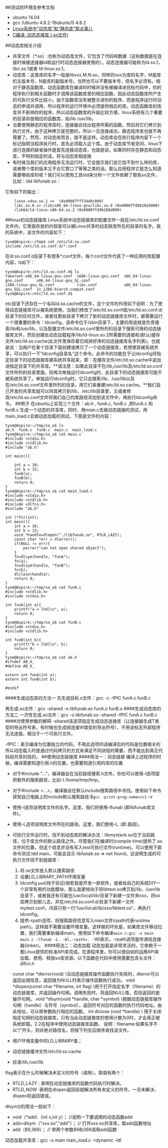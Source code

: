 ##测试的环境及参考文档
* ubuntu 14.04
* gcc (Ubuntu 4.8.2-19ubuntu1) 4.8.2
* [Linux系统中“动态库”和“静态库”那点事儿 ](http://blog.chinaunix.net/uid-23069658-id-3142046.html)
* [C编译: 动态连接库 (.so文件)](http://www.cnblogs.com/vamei/archive/2013/04/04/2998850.html)

##动态库相关介绍

* 共享文件（*.so）:也称为动态库文件，它包含了代码和数据（这些数据是在连接时候被连接器ld和运行时动态连接器使用的）。动态连接器可能称为ld.so.1，libc.so.1或者 ld-linux.so.1。
* 动态库：这类库的名字一般是libxxx.M.N.so，同样的xxx为库的名字，M是库的主版本号，N是库的副版本号。当然也可以不要版本号，但名字必须有。相对于静态函数库，动态函数库在编译的时候并没有被编译进目标代码中，你的程序执行到相关函数时才调用该函数库里的相应函数，因此动态函数库所产生的可执行文件比较小。由于函数库没有被整合进你的程序，而是程序运行时动态的申请并调用，所以程序的运行环境中必须提供相应的库。动态函数库的改变并不影响你的程序，所以动态函数库的升级比较方便。linux系统有几个重要的目录存放相应的函数库，如/lib /usr/lib。
* 当要使用静态的程序库时，连接器会找出程序所需的函数，然后将它们拷贝到执行文件，由于这种拷贝是完整的，所以一旦连接成功，静态程序库也就不再需要了。然而，对动态库而言，就不是这样。动态库会在执行程序内留下一个标记指明当程序执行时，首先必须载入这个库。由于动态库节省空间，linux下进行连接的缺省操作是首先连接动态库，也就是说，如果同时存在静态和动态库，不特别指定的话，将与动态库相连接
* 有时候当我们的应用程序无法运行时，它会提示我们说它找不到什么样的库，或者哪个库的版本又不合它胃口了等等之类的话。那么应用程序它是怎么知道需要哪些库的呢？我们可以使用工具ldd来分析一个文件依赖了那些so文件，比如：ldd libfunab.so：

它有如下的输出：

        linux-vdso.so.1 =>  (0x00007fff34ddc000)
        libc.so.6 => /lib/x86_64-linux-gnu/libc.so.6 (0x00007fd9620a5000)
        /lib64/ld-linux-x86-64.so.2 (0x00007fd96268d000)
        
##linux的动态链接库
 Linux系统中动态链接库的配置文件一般在/etc/ld.so.conf文件内，它里面存放的内容是可以被Linux共享的动态联库所在的目录的名字。我的系统中，该文件的内容如下：
 
    tyxm@Aspire:~/tmp$ cat /etc/ld.so.conf
    include /etc/ld.so.conf.d/*.conf
在ld.so.conf.d目录下有很多*.conf文件，每个conf文件代表了一种应用的库配置内容，ls如下：

    tyxm@Aspire:/etc/ld.so.conf.d$ ls
    fakeroot-x86_64-linux-gnu.conf  i686-linux-gnu.conf  x86_64-linux-gnu.conf      x86_64-linux-gnu_GL.conf
    i386-linux-gnu_GL.conf          libc.conf            x86_64-linux-gnu_EGL.conf  zz_i386-biarch-compat.conf
    tyxm@Aspire:/etc/ld.so.conf.d$
etc目录下还存在一个名叫ld.so.cache的文件，这个文件的作用如下说明：为了使得动态链接库可以被系统使用，当我们修改了/etc/ld.so.conf或/etc/ld.so.conf.d/目录下的任何文件，或者往那些目录下拷贝了新的动态链接库文件时，都需要运行一个很重要的命令：ldconfig，该命令位于/sbin目录下，主要的用途就是负责搜索/lib和/usr/lib，以及配置文件/etc/ld.so.conf里所列的目录下搜索可用的动态链接库文件，然后创建处动态加载程序/lib/ld-linux.so.2所需要的连接和(默认)缓存文件/etc/ld.so.cache(此文件里保存着已经排好序的动态链接库名字列表)。也就是说：当用户在某个目录下面创建或拷贝了一个动态链接库，若想使其被系统共享，可以执行一下"ldconfig目录名"这个命令。此命令的功能在于让ldconfig将指定目录下的动态链接库被系统共享起来，即：在缓存文件/etc/ld.so.cache中追加进指定目录下的共享库。**请注意：如果此目录不在/lib,/usr/lib及/etc/ld.so.conf文件所列的目录里面，则再次单独运行ldconfig时，此目录下的动态链接库可能不被系统共享了。单独运行ldconfig时，它只会搜索/lib、/usr/lib以及在/etc/ld.so.conf文件里所列的目录，用它们来重建/etc/ld.so.cache。**我们自己开发的共享库就可以将其拷贝到/lib、/etc/lib目录里，又或者修改/etc/ld.so.conf文件将我们自己的库路径添加到该文件中，再执行ldconfig命令。
##例子
在ubuntu上实现三个文件：ab.h ,  funA.c,  funB.c ,把funA.c 和funB.c 生成一个动态的共享库，同时，用mian.c去做动态链接的测试，用main_load.c去做动态加载的测试，下面是文件的内容：

    tyxm@Aspire:~/tmp/so_a$ ls
    ab.h  funA.c  funB.c  main.c  main_load.c
    tyxm@Aspire:~/tmp/so_a$ cat main.c 
    #include <stdio.h>
    #include <stdlib.h>
    #include "ab.h"
    
    int main(){
    
    	int a = 10;
    	int b = 13;
    	funA(a);
    	funB(b);
    	return 0;
    }
    tyxm@Aspire:~/tmp/so_a$ cat main_load.c 
    #include <stdio.h>
    #include <stdlib.h>
    #include <dlfcn.h>
    #include "ab.h"

    int (*fn)(int);
    int main(){
    	int a = 10;
    	int b = 13;
    	void *handle=dlopen("./libfunab.so", RTLD_LAZY);
    	const char *err = dlerror();
    	if(NULL != err){
    		perror("can not open shared object");
    	}
    	fn=dlsym(handle, "funA");
    	fn(a);
    	fn=dlsym(handle, "funB");
    	fn(b);
    	dlclose(handle);
    	return 0;
    }
    tyxm@Aspire:~/tmp/so_a$ cat funA.c 
    #include <stdlib.h>
    #include <stdio.h>
    
    int funA(int a){
    	printf("a = [%d]\n", a);
    	return 0;
    }
    tyxm@Aspire:~/tmp/so_a$ cat funB.c 
    #include <stdio.h>
    #include <stdlib.h>
    
    int funB(int b){
    	printf("b = [%d]\n", b);
    	return 0;
    }
    tyxm@Aspire:~/tmp/so_a$ cat ab.h 
    #ifndef AB_H_
    #define AB_H_
    
    extern int funA(int a);
    extern int funB(int b);
    
    #endif

####生成动态库的方法一
先生成目标.o文件：gcc -c -fPIC funA.c  funB.c

再生成.so文件：gcc -shared -o libfunab.so funA.o funB.o
####生成动态库的方法二
一次性生成.so文件：gcc -o libfunab.so -shared -fPIC  funA.c funB.c
####对使用参数的解释
-shared该选项指定生成动态连接库（让连接器生成T类型的导出符号表，有时候也生成弱连接W类型的导出符号），不用该标志外部程序无法连接。相当于一个可执行文件。

-fPIC：表示编译为位置独立的代码，不用此选项的话编译后的代码是位置相关的所以动态载入时是通过代码拷贝的方式来满足不同进程的需要，而不能达到真正代码段共享的目的。
##使用动态链接库
####用法一：动态链接
编译上述程序的时候，编译需要知道引用.h的位置，也需要知道引用的库的位置

* 对于#include "..."，编译器会在当前路径搜索.h文件。你也可以使用-I选项提供额外的搜索路径，比如-I /home/tmp/tmp。
* 对于#include <...>，编译器会在默认include搜索路径中寻找。使用如下命令获知自己电脑上的include默认搜索路径:$`gcc -print-prog-name=cc1` -v  
* 使用-l选项说明库文件的名字。这里，我们将使用-lfunab (即libfunab库文件)。
* 使用-L选项说明库文件所在的路径。这里，我们使用-L. (即.路径)。
* 可执行文件运行时，找不到动态库的解决办法：libmystack.so位于当前路径，位于库文件的默认路径之外。尽管我们在编译时(compile time)提供了.so文件的位置，但这个信息并没有写入test可执行文件(runtime)。可以使用下面命令测试:ldd main，可能会显示  libfunab.so => not found，这说明生成的可执行文件找不到链接库：
    1. 将.so文件放入默认搜索路径
    2. 设置LD_LIBRARY_PATH环境变量
    3. ldconfig `pwd`(待于验证)倘若我是开发一款软件，或者给自己的系统DIY一个非常有用的功能模块，那么我更倾向于将libtest.so拷贝到/lib、/usr/lib目录下，或者我还有可能在/usr/local/lib/目录下新建一文件夹xxx，将so库拷贝到那儿去，并在/etc/ld.so.conf.d/目录下新建一文件mytest.conf，内容只有一行“/usr/local/lib/xxx/libtest.so”，再执行ldconfig。
    4. 提供-rpath选项，将搜索路径信息写入main文件(rpath代表runtime path)。这样就不需要设置环境变量。这样做的坏处是，如果库文件移动位置，我们需要重新编译main。使用如下命令编译`main.c:gcc -o main main.c -lfunab -L. -Wl,-rpath=. `          -Wl表示，-rpath选项是传递给连接器(linker)。
####用法二：动态加载
动态加载是非常灵活的，它依赖于一套Linux提供的标准API来完成。在源程序里，你可以很自如的运用API来加载、使用、释放so库资源。以下函数在代码中使用需要包含头文件：dlfcn.h

    const char *dlerror(void)   \\当动态链接库操作函数执行失败时，dlerror可以返回出错信息，返回值为NULL时表示操作函数执行成功。
    void *dlopen(const char *filename, int flag)  \\用于打开指定名字（filename）的动态链接库，并返回操作句柄。调用失败时，将返回NULL值，否则返回的是操作句柄。
    void *dlsym(void *handle, char *symbol)  \\根据动态链接库操作句柄（handle）与符号（symbol），返回符号对应的函数的执行代码地址。由此地址，可以带参数执行相应的函数。
    int dlclose (void *handle) \\ 用于关闭指定句柄的动态链接库，只有当此动态链接库的使用计数为0时，才会真正被系统卸载。2.2在程序中使用动态链接库函数。
说明：filename:如果名字不以“/”开头，则非绝对路径名，将按下列先后顺序查找该文件。

* 用户环境变量中的LD_LIBRARY值；
* 动态链接缓冲文件/etc/ld.so.cache
* 目录/lib,/usr/lib

flag表示在什么时候解决未定义的符号（调用）。取值有两个：

*  RTLD_LAZY : 表明在动态链接库的函数代码执行时解决。
* RTLD_NOW :表明在dlopen返回前就解决所有未定义的符号，一旦未解决，dlopen将返回错误。

dlsym()的用法一般如下：

* void（*add）（int x,int y）； //说明一下要调用的动态函数add 
* add=dlsym（"xxx.so","add"）； // 打开xxx.so共享库，取add函数地址
* add（89,369）； // 带两个参数89和369调用add函数 

动态加载共享库：gcc -o main main_load.c -rdynamic -ldl
